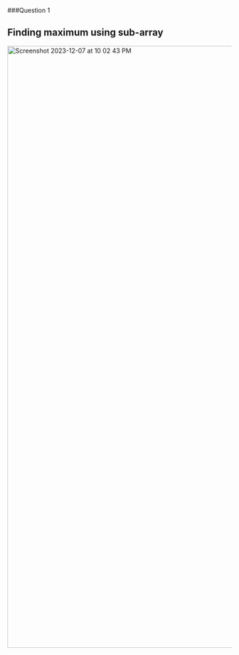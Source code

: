###Question 1

## Finding maximum using sub-array

<img width="1354" alt="Screenshot 2023-12-07 at 10 02 43 PM" src="https://github.com/Srijaali/PF-FALL23/assets/142867637/5493d0cf-a99a-45a5-b926-e083a2005427">
